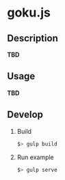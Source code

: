 # goku.js


## Description

**TBD**


## Usage

**TBD**

## Develop

1. Build
    ```sh
    $> gulp build
    ```

2. Run example
    ```sh
    $> gulp serve
    ```
